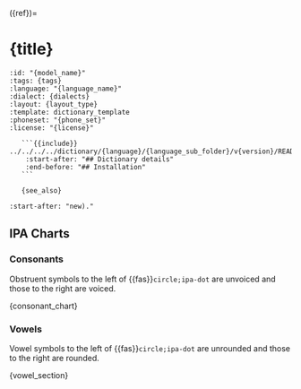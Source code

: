 ({ref})=
# {title}

``````{{dictionary}} {title}
:id: "{model_name}"
:tags: {tags}
:language: "{language_name}"
:dialect: {dialects}
:layout: {layout_type}
:template: dictionary_template
:phoneset: "{phone_set}"
:license: "{license}"

   ```{{include}} ../../../../dictionary/{language}/{language_sub_folder}/v{version}/README.md
    :start-after: "## Dictionary details"
    :end-before: "## Installation"
   ```

   {see_also}

``````

```{{include}} ../../../../dictionary/{language}/{language_sub_folder}/v{version}/README.md
:start-after: "new)."
```

## IPA Charts

### Consonants

Obstruent symbols to the left of {{fas}}`circle;ipa-dot` are unvoiced and those to the right are voiced.

{consonant_chart}

### Vowels

Vowel symbols to the left of {{fas}}`circle;ipa-dot` are unrounded and those to the right are rounded.

{vowel_section}
